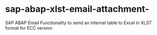 # sap-abap-xlst-email-attachment-
SAP ABAP Email Functionality to send an internal table to Excel in XLST format for ECC version 
